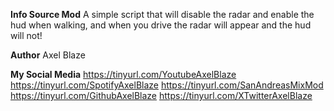 **Info Source Mod** A simple script that will disable the radar and enable the hud when walking, and when you drive the radar will appear and the hud will not!

**Author**
Axel Blaze

**My Social Media**
https://tinyurl.com/YoutubeAxelBlaze
https://tinyurl.com/SpotifyAxelBlaze
https://tinyurl.com/SanAndreasMixMod
https://tinyurl.com/GithubAxelBlaze
https://tinyurl.com/XTwitterAxelBlaze
